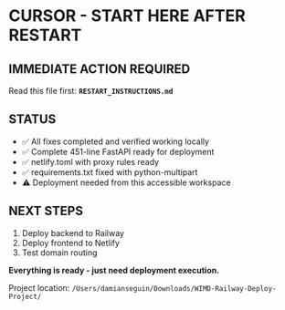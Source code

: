 # CURSOR - START HERE AFTER RESTART

## IMMEDIATE ACTION REQUIRED
Read this file first: **`RESTART_INSTRUCTIONS.md`**

## STATUS
- ✅ All fixes completed and verified working locally
- ✅ Complete 451-line FastAPI ready for deployment
- ✅ netlify.toml with proxy rules ready
- ✅ requirements.txt fixed with python-multipart
- ⚠️ Deployment needed from this accessible workspace

## NEXT STEPS
1. Deploy backend to Railway
2. Deploy frontend to Netlify
3. Test domain routing

**Everything is ready - just need deployment execution.**

Project location: `/Users/damianseguin/Downloads/WIMD-Railway-Deploy-Project/`